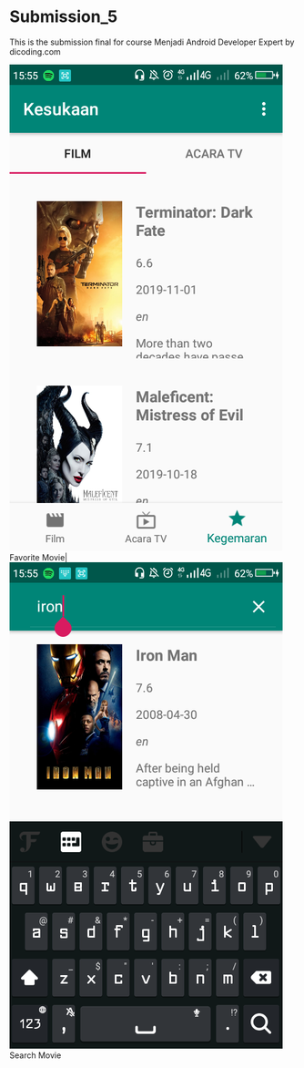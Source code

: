 # Submission_5
This is the submission final for course Menjadi Android Developer Expert by dicoding.com

![Favorite Movie](https://github.com/nick2905/Submission_5/blob/master/assets/Screenshot_2020-02-20-15-55-42.png) 
Favorite Movie| ![Search](https://github.com/nick2905/Submission_5/blob/master/assets/Screenshot_2020-02-20-15-56-00.png) Search Movie
